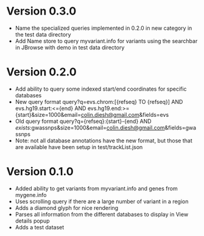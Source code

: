# Version 0.3.0

- Name the specialized queries implemented in 0.2.0 in new category in the test data directory
- Add Name store to query myvariant.info for variants using the searchbar in JBrowse with demo in test data directory

# Version 0.2.0

- Add ability to query some indexed start/end coordinates for specific databases
- New query format query?q=evs.chrom:[{refseq} TO {refseq}] AND evs.hg19.start:<={end} AND evs.hg19.end:>={start}&size=1000&email=colin.diesh@gmail.com&fields=evs
- Old query format query?q={refseq}:{start}-{end} AND _exists_:gwassnps&size=1000&email=colin.diesh@gmail.com&fields=gwassnps
- Note: not all database annotations have the new format, but those that are available have been setup in test/trackList.json

# Version 0.1.0

- Added ability to get variants from myvariant.info and genes from mygene.info
- Uses scrolling query if there are a large number of variant in a region
- Adds a diamond glyph for nice rendering
- Parses all information from the different databases to display in View
  details popup
- Adds a test dataset
